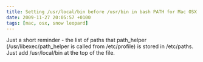 ```yaml
---
title: Setting /usr/local/bin before /usr/bin in bash PATH for Mac OSX Snow Leopard for all users
date: 2009-11-27 20:05:57 +0100
tags: [mac, osx, snow leopard]
---
```


Just a short reminder - the list of paths that path_helper (/usr/libexec/path_helper is called from /etc/profile) is stored in /etc/paths. Just add /usr/local/bin at the top of the file.
